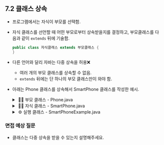 ## 7.2 클래스 상속
- 프로그램에서는 자식이 부모를 선택함.
- 자식 클래스를 선언할 때 어떤 부모로부터 상속받을지를 결정하고, 부모클래스를 다음과 같이 `extends` 뒤에 기술함.
  ```java
  public class 자식클래스 extends 부모클래스 {
  }
  ```
- 다른 언어와 달리 자바는 다중 상속을 허용❌
  - 여러 개의 부모 클래스를 상속할 수 없음.
  - `extends` 뒤에는 단 하나의 부모 클래스만이 와야 함.

- 아래는 Phone 클래스를 상속해서 SmartPhone 클래스를 작성한 예시.
  <details><summary>&nbsp;👵🏻 부모 클래스 - Phone.java</summary>

  ``` java
  public class Phone {
      
      // 필드 선언
      public String model; 
      public String color;

      // 메소드 선언
      public void bell() {
          System.out.println("벨이 울립니다."); 
      }

      public void sendVoice(String message) {
          System.out.println("자기: " + message); 
      }

      public void receiveVoice(String message) { 
          System.out.println("상대방: " + message); 
      }

      public void hangUp() { 
          System.out.println("전화를 끊습니다."); 
      }
  }
  ```
  </details>

  <details><summary>&nbsp;👩🏻 자식 클래스 - SmartPhone.java</summary>

  ```java
  public class SmartPhone extends Phone {
      // 필드 선언
      public boolean wifi;
  
      // 생성자 선언
      public SmartPhone(String model, String color) {
          this.model = model;
          this.model = color;
      }
  
      // 메소드 선언
      public void setWifi(boolean wifi) {
          this.wifi = wifi;
          System.out.println("와이파이 상태를 변경했습니다.");
      }
  
      public void internet() {
          System.out.println("인터넷에 연결합니다."); 
      }
  }
  ```

  </details>
  
  <details><summary>&nbsp;⚙️ 실행 클래스 - SmartPhoneExample.java</summary>
  
  ```java
  public class SmartPhoneExample {

      public static void main(String[] args) {
          // SmartPhone 객체 생성
          SmartPhone myPhone = new SmartPhone("갤럭시", "은색");
          
          // Phone으로부터 상속받은 필드
          System.out.println("모델: " + myPhone.model);
          System.out.println("색상: " + myPhone.color);
  	
          // SmartPhone의 필드 읽기
          System.out.println("와이파이 상태: " + myPhone.wifi);
  	
          // Phone으로 부터 상속받은 메소드 호출
          myPhone.bell();
          myPhone.sendVoice("여보세요.");
          myPhone.receiveVoice("안녕하세요! 저는 홍길동입니다.");
          myPhone.sendVoice("아~ 네, 반갑습니다.");
          myPhone.hangUp();
  	
          // SmartPhone의 메소드 호출
          myPhone.setWifi(true);
          myPhone.internet();
      }
  }
  
  /*  출력
      모델: 갤럭시
      색상: 은색
      와이파이 상태: false
      벨이 울립니다.
      자기: 여보세요.
      상대방: 안녕하세요! 저는 홍길동입니다.
      자기: 아~ 네, 반갑습니다.
      전화를 끊습니다.
      와이파이 상태를 변경했습니다.
      인터넷에 연결합니다.
  */

  ```
  </details>

### 면접 예상 질문
- 클래스는 다중 상속을 받을 수 있는지 설명해주세요.